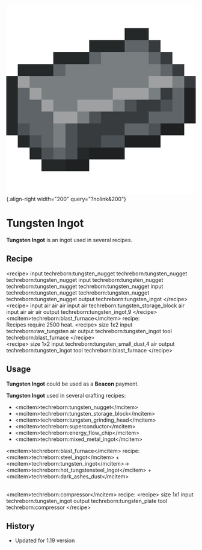 ![Tungsten Ingot](/media/mods/techreborn/tungsten_ingot.png){.align-right width="200" query="?nolink&200"}

# Tungsten Ingot

**Tungsten Ingot** is an ingot used in several recipes.

## Recipe

\<recipe\> input techreborn:tungsten_nugget techreborn:tungsten_nugget techreborn:tungsten_nugget input techreborn:tungsten_nugget techreborn:tungsten_nugget techreborn:tungsten_nugget input techreborn:tungsten_nugget techreborn:tungsten_nugget techreborn:tungsten_nugget output techreborn:tungsten_ingot \</recipe\>\
\<recipe\> input air air air input air techreborn:tungsten_storage_block air input air air air output techreborn:tungsten_ingot,9 \</recipe\>\
\<mcitem\>techreborn:blast_furnace\</mcitem\> recipe:\
Recipes require 2500 heat. \<recipe\> size 1x2 input techreborn:raw_tungsten air output techreborn:tungsten_ingot tool techreborn:blast_furnace \</recipe\>\
\<recipe\> size 1x2 input techreborn:tungsten_small_dust,4 air output techreborn:tungsten_ingot tool techreborn:blast_furnace \</recipe\>

## Usage

**Tungsten Ingot** could be used as a **Beacon** payment.

**Tungsten Ingot** used in several crafting recipes:

- \<mcitem\>techreborn:tungsten_nugget\</mcitem\>
- \<mcitem\>techreborn:tungsten_storage_block\</mcitem\>
- \<mcitem\>techreborn:tungsten_grinding_head\</mcitem\>
- \<mcitem\>techreborn:superconductor\</mcitem\>
- \<mcitem\>techreborn:energy_flow_chip\</mcitem\>
- \<mcitem\>techreborn:mixed_metal_ingot\</mcitem\>

\<mcitem\>techreborn:blast_furnace\</mcitem\> recipe:\
\<mcitem\>techreborn:steel_ingot\</mcitem\> + \<mcitem\>techreborn:tungsten_ingot\</mcitem\>-\> \<mcitem\>techreborn:hot_tungstensteel_ingot\</mcitem\> + \<mcitem\>techreborn:dark_ashes_dust\</mcitem\>

\
\<mcitem\>techreborn:compressor\</mcitem\> recipe: \<recipe\> size 1x1 input techreborn:tungsten_ingot output techreborn:tungsten_plate tool techreborn:compressor \</recipe\>

## History

- Updated for 1.19 version
